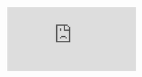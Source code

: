 ```yaml
---
hide:
  - toc
  - navigation
---
```


<div class="iframe-container" style="margin:0px;padding:0px;overflow:hidden">
    <iframe name="iframe" src="https://embed.kumu.io/b3d59a64f47bc07d82f594c808a8a6b3?scroll=1" frameborder="0" style="overflow:hidden;overflow-x:hidden;overflow-y:hidden;height:100%;width:100%;left:0px;right:0px;bottom:0px" height="100%" width="100%"></iframe>
</div>

<style>
  h1 {display: none !important;}
  .md-content{padding: 0 !important;}
  article {
    margin: 0 !important;
    padding-top: 0 !important;
  }

  .iframe-container {
      position: absolute;
      top: 50px; /* Décalage par défaut de 50px */
  }

  @media (min-width: 1220px) {
      .iframe-container {
          top: 100px !important; /* Décalage de 100px pour les écrans de largeur supérieure à 1219px */
      }
  }
</style>
